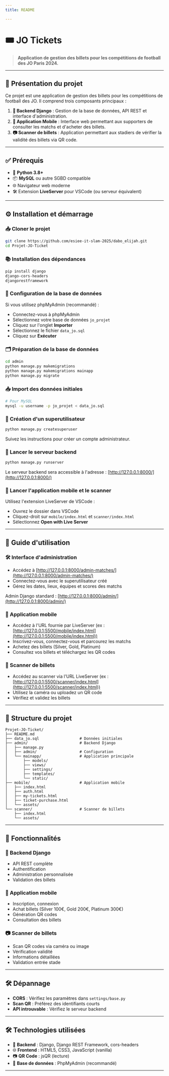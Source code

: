 ```yaml
---
title: README

---
```


# 🎟️ JO Tickets

> **Application de gestion des billets pour les compétitions de football des JO Paris 2024.**

---

## 🚀 Présentation du projet

Ce projet est une application de gestion des billets pour les compétitions de football des JO. Il comprend trois composants principaux :

1. **🔧 Backend Django** : Gestion de la base de données, API REST et interface d'administration.
2. **📱 Application Mobile** : Interface web permettant aux supporters de consulter les matchs et d'acheter des billets.
3. **📷 Scanner de billets** : Application permettant aux stadiers de vérifier la validité des billets via QR code.

---

## ✅ Prérequis

- 🐍 **Python 3.8+**
- 📦 **MySQL** ou autre SGBD compatible
- 🌐 Navigateur web moderne
- 🛠️ Extension **LiveServer** pour VSCode (ou serveur équivalent)

---

## ⚙️ Installation et démarrage

### 📥 Cloner le projet

```bash
git clone https://github.com/esiee-it-slam-2025/dabo_elijah.git
cd Projet-JO-Ticket
```

### 📚 Installation des dépendances

```bash
pip install django
django-cors-headers
djangorestframework
```

### 💾 Configuration de la base de données

Si vous utilisez phpMyAdmin (recommandé) :

- Connectez-vous à phpMyAdmin
- Sélectionnez votre base de données `jo_projet`
- Cliquez sur l'onglet **Importer**
- Sélectionnez le fichier `data_jo.sql`
- Cliquez sur **Exécuter**


### 🗂️ Préparation de la base de données

```bash
cd admin
python manage.py makemigrations
python manage.py makemigrations mainapp
python manage.py migrate
```

### 📥 Import des données initiales

```bash
# Pour MySQL
mysql -u username -p jo_projet < data_jo.sql
```

### 👤 Création d'un superutilisateur

```bash
python manage.py createsuperuser
```

Suivez les instructions pour créer un compte administrateur.

### 🚦 Lancer le serveur backend

```bash
python manage.py runserver
```

Le serveur backend sera accessible à l'adresse : [http://127.0.0.1:8000/](http://127.0.0.1:8000/)

### 📱 Lancer l'application mobile et le scanner

Utilisez l'extension LiveServer de VSCode :

- Ouvrez le dossier dans VSCode
- Cliquez-droit sur `mobile/index.html` et `scanner/index.html`
- Sélectionnez **Open with Live Server**

---

## 📖 Guide d'utilisation

### 🛠️ Interface d'administration

- Accédez à [http://127.0.0.1:8000/admin-matches/](http://127.0.0.1:8000/admin-matches/)
- Connectez-vous avec le superutilisateur créé
- Gérez les dates, lieux, équipes et scores des matchs

Admin Django standard : [http://127.0.0.1:8000/admin/](http://127.0.0.1:8000/admin/)

### 📱 Application mobile

- Accédez à l'URL fournie par LiveServer (ex : [http://127.0.0.1:5500/mobile/index.html](http://127.0.0.1:5500/mobile/index.html))
- Inscrivez-vous, connectez-vous et parcourez les matchs
- Achetez des billets (Silver, Gold, Platinum)
- Consultez vos billets et téléchargez les QR codes

### 🎫 Scanner de billets

- Accédez au scanner via l'URL LiveServer (ex : [http://127.0.0.1:5500/scanner/index.html](http://127.0.0.1:5500/scanner/index.html))
- Utilisez la caméra ou uploadez un QR code
- Vérifiez et validez les billets

---

## 📁 Structure du projet

```
Projet-JO-Ticket/
├── README.md
├── data_jo.sql                  # Données initiales
├── admin/                       # Backend Django
│   ├── manage.py
│   ├── admin/                   # Configuration
│   └── mainapp/                 # Application principale
│       ├── models/
│       ├── views/
│       ├── settings/
│       ├── templates/
│       └── static/
├── mobile/                      # Application mobile
│   ├── index.html
│   ├── auth.html
│   ├── my-tickets.html
│   ├── ticket-purchase.html
│   └── assets/
└── scanner/                     # Scanner de billets
    ├── index.html
    └── assets/
```

---

## 🌟 Fonctionnalités

### 🔧 Backend Django
- API REST complète
- Authentification
- Administration personnalisée
- Validation des billets

### 📱 Application mobile
- Inscription, connexion
- Achat billets (Silver 100€, Gold 200€, Platinum 300€)
- Génération QR codes
- Consultation des billets

### 📷 Scanner de billets
- Scan QR codes via caméra ou image
- Vérification validité
- Informations détaillées
- Validation entrée stade

---

## 🛠️ Dépannage

- **CORS** : Vérifiez les paramètres dans `settings/base.py`
- **Scan QR** : Préférez des identifiants courts
- **API introuvable** : Vérifiez le serveur backend

---

## 🛠️ Technologies utilisées

- 🐍 **Backend** : Django, Django REST Framework, cors-headers
- 🌐 **Frontend** : HTML5, CSS3, JavaScript (vanilla)
- 📷 **QR Code** : jsQR (lecture)
- 💽 **Base de données** : PhpMyAdmin (recommandé)

---
